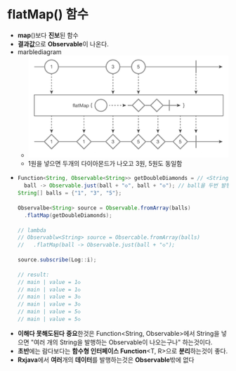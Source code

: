 flatMap() 함수
===
* **map**()보다 **진보**된 함수
* **결과값**으로 **Observable**이 나온다.
* marblediagram
  * ![](img/marblediagram_flatmap.png)
  * 1원을 넣으면 두개의 다이아몬드가 나오고 3원, 5원도 동일함
* ```java
  Function<String, Observable<String>> getDoubleDiamonds = // <String, Observable<String>> 제네릭 타입 선언
    ball -> Observable.just(ball + "◇", ball + "◇"); // ball을 두번 발행
  String[] balls = {"1", "3", "5"};
  
  Observalbe<String> source = Observable.fromArray(balls)
    .flatMap(getDoubleDiamonds);

  // lambda
  // Observablw<String> source = Obsercable.fromArray(balls)
  //   .flatMap(ball -> Observable.just(ball + "◇");

  source.subscribe(Log::i);

  // result:
  // main | value = 1◇
  // main | value = 1◇
  // main | value = 3◇
  // main | value = 3◇
  // main | value = 5◇
  // main | value = 5◇

* **이해다 못해도된다** **중요**한것은 Function<String, Observable<String>>에서 String을 넣으면 "여러 개의 String을 발행하는 Observable이 나오는구나" 하는것이다.
* **초반**에는 람다보다는 **함수형 인터페이스 Function**<T, R>으로 **분리**하는것이 좋다.
* **Rxjava**에서 **여러**개의 **데이터**를 발행하는것은 **Observable**밖에 없다


